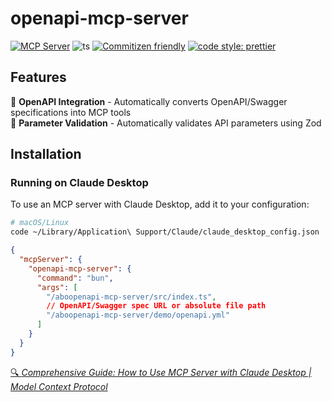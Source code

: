 # openapi-mcp-server

[![MCP Server](https://badge.mcpx.dev?type=server "MCP Server")](https://modelcontextprotocol.io/introduction) ![ts](https://badgen.net/badge/-/TypeScript/blue?icon=typescript&label) [![Commitizen friendly](https://img.shields.io/badge/commitizen-friendly-brightgreen.svg)](http://commitizen.github.io/cz-cli/) [![code style: prettier](https://img.shields.io/badge/code_style-prettier-ff69b4.svg)](https://github.com/prettier/prettier)

## Features

🔌 **OpenAPI Integration** - Automatically converts OpenAPI/Swagger specifications into MCP tools  
🧩 **Parameter Validation** - Automatically validates API parameters using Zod

## Installation

### Running on Claude Desktop

To use an MCP server with Claude Desktop, add it to your configuration:

```bash
# macOS/Linux
code ~/Library/Application\ Support/Claude/claude_desktop_config.json
```

```json
{
  "mcpServer": {
    "openapi-mcp-server": {
      "command": "bun",
      "args": [
        "/aboopenapi-mcp-server/src/index.ts",
        // OpenAPI/Swagger spec URL or absolute file path
        "/aboopenapi-mcp-server/demo/openapi.yml"
      ]
    }
  }
}
```

[🔍 _Comprehensive Guide: How to Use MCP Server with Claude Desktop | Model Context Protocol_](https://modelcontextprotocol.io/quickstart/user)
